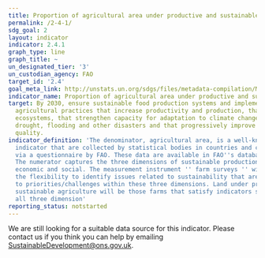 ```yaml
---
title: Proportion of agricultural area under productive and sustainable agriculture
permalink: /2-4-1/
sdg_goal: 2
layout: indicator
indicator: 2.4.1
graph_type: line
graph_title: ~
un_designated_tier: '3'
un_custodian_agency: FAO
target_id: '2.4'
goal_meta_link: http://unstats.un.org/sdgs/files/metadata-compilation/Metadata-Goal-2.pdf
indicator_name: Proportion of agricultural area under productive and sustainable agriculture
target: By 2030, ensure sustainable food production systems and implement resilient
  agricultural practices that increase productivity and production, that help maintain
  ecosystems, that strengthen capacity for adaptation to climate change, extreme weather,
  drought, flooding and other disasters and that progressively improve land and soil
  quality.
indicator_definition: 'The denominator, agricultural area, is a well-known and established
  indicator that are collected by statistical bodies in countries and compiled internationally
  via a questionnaire by FAO. These data are available in FAO''s database FAOSTAT.
  The numerator captures the three dimensions of sustainable production: environmental,
  economic and social. The measurement instrument '' farm surveys '' will give countries
  the flexibility to identify issues related to sustainability that are most relevant
  to priorities/challenges within these three dimensions. Land under productive and
  sustainable agriculture will be those farms that satisfy indicators selected across
  all three dimension'
reporting_status: notstarted
---
```


We are still looking for a suitable data source for this indicator. Please contact us if you think you can help by emailing <a href="mailto:SustainableDevelopment@ons.gov.uk">SustainableDevelopment@ons.gov.uk</a>.


